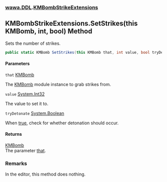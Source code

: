 ### [wawa.DDL](wawa.DDL.md 'wawa.DDL').[KMBombStrikeExtensions](KMBombStrikeExtensions.md 'wawa.DDL.KMBombStrikeExtensions')

## KMBombStrikeExtensions.SetStrikes(this KMBomb, int, bool) Method

Sets the number of strikes.

```csharp
public static KMBomb SetStrikes(this KMBomb that, int value, bool tryDetonate=false);
```
#### Parameters

<a name='wawa.DDL.KMBombStrikeExtensions.SetStrikes(thisKMBomb,int,bool).that'></a>

`that` [KMBomb](https://docs.microsoft.com/en-us/dotnet/api/KMBomb 'KMBomb')

The [KMBomb](https://docs.microsoft.com/en-us/dotnet/api/KMBomb 'KMBomb') module instance to grab strikes from.

<a name='wawa.DDL.KMBombStrikeExtensions.SetStrikes(thisKMBomb,int,bool).value'></a>

`value` [System.Int32](https://docs.microsoft.com/en-us/dotnet/api/System.Int32 'System.Int32')

The value to set it to.

<a name='wawa.DDL.KMBombStrikeExtensions.SetStrikes(thisKMBomb,int,bool).tryDetonate'></a>

`tryDetonate` [System.Boolean](https://docs.microsoft.com/en-us/dotnet/api/System.Boolean 'System.Boolean')

When [true](https://docs.microsoft.com/en-us/dotnet/csharp/language-reference/builtin-types/bool 'https://docs.microsoft.com/en-us/dotnet/csharp/language-reference/builtin-types/bool'), check for whether detonation should occur.

#### Returns
[KMBomb](https://docs.microsoft.com/en-us/dotnet/api/KMBomb 'KMBomb')  
The parameter [that](KMBombStrikeExtensions.SetStrikes(KMBomb,int,bool).md#wawa.DDL.KMBombStrikeExtensions.SetStrikes(thisKMBomb,int,bool).that 'wawa.DDL.KMBombStrikeExtensions.SetStrikes(this KMBomb, int, bool).that').

### Remarks
  
In the editor, this method does nothing.